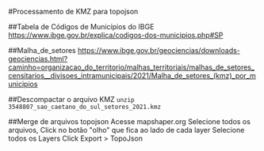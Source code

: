 #Processamento de KMZ para topojson

##Tabela de Códigos de Municípios do IBGE 
https://www.ibge.gov.br/explica/codigos-dos-municipios.php#SP

##Malha_de_setores
https://www.ibge.gov.br/geociencias/downloads-geociencias.html?caminho=organizacao_do_territorio/malhas_territoriais/malhas_de_setores_censitarios__divisoes_intramunicipais/2021/Malha_de_setores_(kmz)_por_municipios

##Descompactar o arquivo KMZ
``unzip 3548807_sao_caetano_do_sul_setores_2021.kmz``

##Merge de arquivos topojson
Acesse mapshaper.org
Selecione todos os arquivos, 
Click no botão "olho" que fica ao lado de cada layer
Selecione todos os Layers
Click Export > TopoJson
